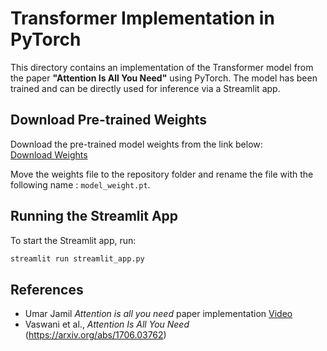 

# Transformer Implementation in PyTorch  

This directory contains an implementation of the Transformer model from the paper **"Attention Is All You Need"** using PyTorch. The model has been trained and can be directly used for inference via a Streamlit app.  

## Download Pre-trained Weights  
Download the pre-trained model weights from the link below:  
[Download Weights](https://drive.google.com/file/d/1-9gAZ-8a2k7izXqr3rABKQ5lbtHBfJb_/view?usp=sharing)  <!-- Replace with actual link -->

Move the weights file to the repository folder and rename the file with the following name : `model_weight.pt`.   

## Running the Streamlit App  
To start the Streamlit app, run:  
```bash
streamlit run streamlit_app.py  
```

## References  
- Umar Jamil *Attention is all you need* paper implementation [Video](https://youtu.be/ISNdQcPhsts?si=EpyTpzp96tgvYsZo)
- Vaswani et al., *Attention Is All You Need* (https://arxiv.org/abs/1706.03762)  
